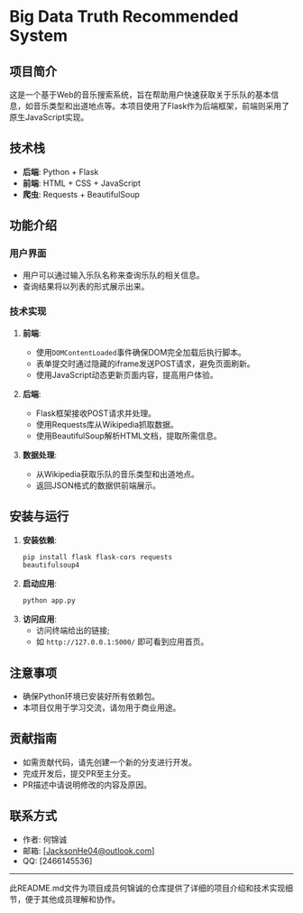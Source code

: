 # Big Data Truth Recommended System

## 项目简介

这是一个基于Web的音乐搜索系统，旨在帮助用户快速获取关于乐队的基本信息，如音乐类型和出道地点等。本项目使用了Flask作为后端框架，前端则采用了原生JavaScript实现。

## 技术栈

- **后端**: Python + Flask
- **前端**: HTML + CSS + JavaScript
- **爬虫**: Requests + BeautifulSoup

## 功能介绍

### 用户界面

- 用户可以通过输入乐队名称来查询乐队的相关信息。
- 查询结果将以列表的形式展示出来。

### 技术实现

1. **前端**:
   - 使用`DOMContentLoaded`事件确保DOM完全加载后执行脚本。
   - 表单提交时通过隐藏的iframe发送POST请求，避免页面刷新。
   - 使用JavaScript动态更新页面内容，提高用户体验。

2. **后端**:
   - Flask框架接收POST请求并处理。
   - 使用Requests库从Wikipedia抓取数据。
   - 使用BeautifulSoup解析HTML文档，提取所需信息。

3. **数据处理**:
   - 从Wikipedia获取乐队的音乐类型和出道地点。
   - 返回JSON格式的数据供前端展示。

## 安装与运行

1. **安装依赖**:
    ```bash 
    pip install flask flask-cors requests
    beautifulsoup4
2. **启动应用**:
    ```bash 
    python app.py
3. **访问应用**:
   - 访问终端给出的链接;
   - 如 `http://127.0.0.1:5000/` 即可看到应用首页。

## 注意事项

- 确保Python环境已安装好所有依赖包。
- 本项目仅用于学习交流，请勿用于商业用途。

## 贡献指南

- 如需贡献代码，请先创建一个新的分支进行开发。
- 完成开发后，提交PR至主分支。
- PR描述中请说明修改的内容及原因。

## 联系方式

- 作者: 何锦诚
- 邮箱: [JacksonHe04@outlook.com]
- QQ: [2466145536]

---

此README.md文件为项目成员何锦诚的仓库提供了详细的项目介绍和技术实现细节，便于其他成员理解和协作。



